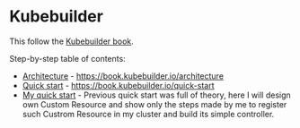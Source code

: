 # Kubebuilder

This follow the [Kubebuilder book](https://book.kubebuilder.io).

Step-by-step table of contents:
- [Architecture](architecture.md) - https://book.kubebuilder.io/architecture
- [Quick start](quick-start.md) - https://book.kubebuilder.io/quick-start
- [My quick start](my-quick-start.md) - Previous quick start was full of theory, here I will design own Custom Resource and show only the steps made by me to register such Custrom Resource in my cluster and build its simple controller.
